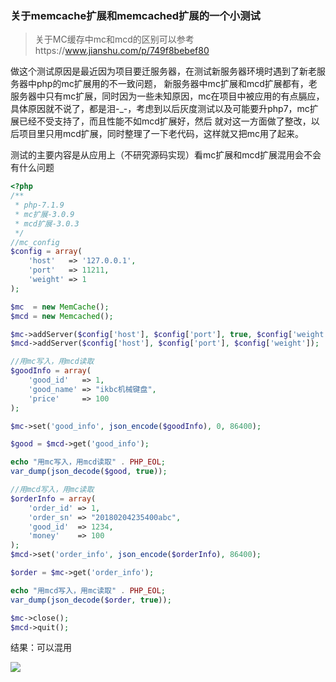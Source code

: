 ### 关于memcache扩展和memcached扩展的一个小测试

>关于MC缓存中mc和mcd的区别可以参考https://www.jianshu.com/p/749f8bebef80

做这个测试原因是最近因为项目要迁服务器，在测试新服务器环境时遇到了新老服务器中php的mc扩展用的不一致问题，
新服务器中mc扩展和mcd扩展都有，老服务器中只有mc扩展，同时因为一些未知原因，mc在项目中被应用的有点膈应，
具体原因就不说了，都是泪-_-，考虑到以后灰度测试以及可能要升php7，mc扩展已经不受支持了，而且性能不如mcd扩展好，然后
就对这一方面做了整改，以后项目里只用mcd扩展，同时整理了一下老代码，这样就又把mc用了起来。

测试的主要内容是从应用上（不研究源码实现）看mc扩展和mcd扩展混用会不会有什么问题

```php
<?php
/**
 * php-7.1.9
 * mc扩展-3.0.9
 * mcd扩展-3.0.3
 */
//mc_config
$config = array(
    'host'   => '127.0.0.1',
    'port'   => 11211,
    'weight' => 1
);

$mc  = new MemCache();
$mcd = new Memcached();

$mc->addServer($config['host'], $config['port'], true, $config['weight']);
$mcd->addServer($config['host'], $config['port'], $config['weight']);

//用mc写入，用mcd读取
$goodInfo = array(
    'good_id'   => 1,
    'good_name' => "ikbc机械键盘",
    'price'     => 100
);

$mc->set('good_info', json_encode($goodInfo), 0, 86400);

$good = $mcd->get('good_info');

echo "用mc写入，用mcd读取" . PHP_EOL;
var_dump(json_decode($good, true));

//用mcd写入，用mc读取
$orderInfo = array(
    'order_id' => 1,
    'order_sn' => "20180204235400abc",
    'good_id'  => 1234,
    'money'    => 100
);
$mcd->set('order_info', json_encode($orderInfo), 86400);

$order = $mc->get('order_info');

echo "用mcd写入，用mc读取" . PHP_EOL;
var_dump(json_decode($order, true));

$mc->close();
$mcd->quit();
```

结果：可以混用

![](http://p2zl7fc12.bkt.clouddn.com/memcache.png)